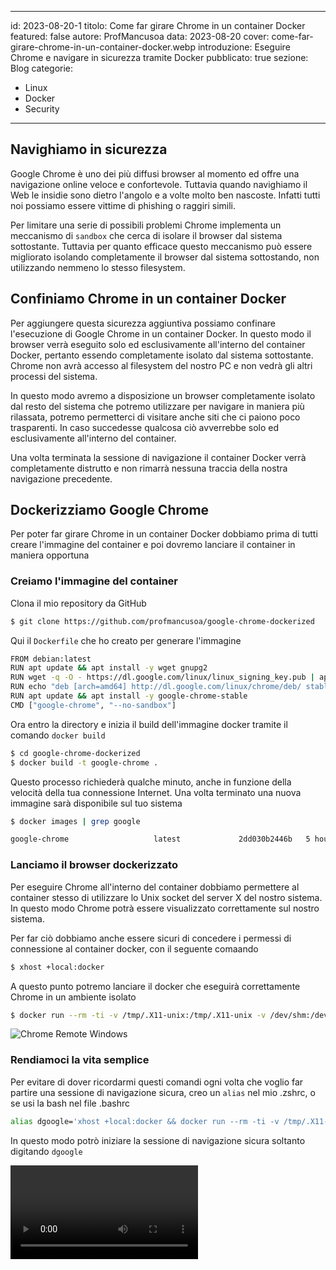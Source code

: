 
---
id: 2023-08-20-1
titolo: Come far girare Chrome in un container Docker
featured: false
autore: ProfMancusoa
data: 2023-08-20
cover: come-far-girare-chrome-in-un-container-docker.webp
introduzione: Eseguire Chrome e navigare in sicurezza tramite Docker
pubblicato: true
sezione: Blog
categorie:
  - Linux
  - Docker
  - Security
---

<script>
    import Video from '../../lib/components/Video.svelte'
</script>


##  Navighiamo in sicurezza

Google Chrome è uno dei più diffusi browser al momento ed offre una navigazione online veloce e confortevole.
Tuttavia quando navighiamo il Web le insidie sono dietro l'angolo e a volte molto ben nascoste.
Infatti tutti noi possiamo essere vittime di phishing o raggiri simili.

Per limitare una serie di possibili problemi Chrome implementa un meccanismo di `sandbox` che cerca di isolare il browser dal sistema sottostante.
Tuttavia per quanto efficace questo meccanismo può essere migliorato isolando completamente il browser dal sistema sottostando, non utilizzando nemmeno lo stesso filesystem.

## Confiniamo Chrome in un container Docker

Per aggiungere questa sicurezza aggiuntiva possiamo confinare l'esecuzione di Google Chrome in un container Docker. In questo modo il browser verrà eseguito solo ed esclusivamente all'interno del container Docker, pertanto essendo completamente isolato dal sistema sottostante.
Chrome non avrà accesso al filesystem del nostro PC e non vedrà gli altri processi del sistema.

In questo modo avremo a disposizione un browser completamente isolato dal resto del sistema che potremo utilizzare per navigare in maniera più rilassata, potremo permetterci di visitare anche siti che ci paiono poco trasparenti. In caso succedesse qualcosa ciò avverrebbe solo ed esclusivamente all'interno del container.

Una volta terminata la sessione di navigazione il container Docker verrà completamente distrutto e non rimarrà nessuna traccia della nostra navigazione precedente.


## Dockerizziamo Google Chrome

Per poter far girare Chrome in un container Docker dobbiamo prima di tutti creare l'immagine del container e poi dovremo lanciare il container in maniera opportuna

### Creiamo l'immagine del container

Clona il mio repository da GitHub

```bash
$ git clone https://github.com/profmancusoa/google-chrome-dockerized
```

Qui il `Dockerfile` che ho creato per generare l'immagine

```bash
FROM debian:latest
RUN apt update && apt install -y wget gnupg2
RUN wget -q -O - https://dl.google.com/linux/linux_signing_key.pub | apt-key add -
RUN echo "deb [arch=amd64] http://dl.google.com/linux/chrome/deb/ stable main" >> /etc/apt/sources.list.d/chrome.list
RUN apt update && apt install -y google-chrome-stable
CMD ["google-chrome", "--no-sandbox"]
```

Ora entro la directory e inizia il build dell'immagine docker tramite il comando `docker build`

```bash
$ cd google-chrome-dockerized
$ docker build -t google-chrome .
```

Questo processo richiederà qualche minuto, anche in funzione della velocità della tua connessione Internet.
Una volta terminato una nuova immagine sarà disponibile sul tuo sistema

```bash
$ docker images | grep google    

google-chrome                   latest             2dd030b2446b   5 hours ago     1.07GB
```

### Lanciamo il browser dockerizzato

Per eseguire Chrome all'interno del container dobbiamo permettere al container stesso di utilizzare lo Unix socket del server X del nostro sistema. In questo modo Chrome potrà essere visualizzato correttamente sul nostro sistema.

Per far ciò dobbiamo anche essere sicuri di concedere i permessi di connessione al container docker, con il seguente comaando

```bash
$ xhost +local:docker
```

A questo punto potremo lanciare il docker che eseguirà correttamente Chrome in un ambiente isolato

```bash
$ docker run --rm -ti -v /tmp/.X11-unix:/tmp/.X11-unix -v /dev/shm:/dev/shm  --device /dev/dri -e DISPLAY=$DISPLAY google-chrome
```

![Chrome Remote Windows](/img/posts/come-far-girare-chrome-in-un-container-docker/chrome-windows.webp)


### Rendiamoci la vita semplice

Per evitare di dover ricordarmi questi comandi ogni volta che voglio far partire una sessione di navigazione sicura, creo un `alias` nel mio .zshrc, o se usi la bash nel file .bashrc

```bash
alias dgoogle='xhost +local:docker && docker run --rm -ti -v /tmp/.X11-unix:/tmp/.X11-unix -v /dev/shm:/dev/shm  --device /dev/dri -e DISPLAY=$DISPLAY google-chrome'
```

In questo modo potrò iniziare la sessione di navigazione sicura soltanto digitando `dgoogle`

<Video video_url="https://www.youtube.com/embed/t3-Rr5UzRgU"/>

### Conclusioni

Utilizzando sapientemente gli strumenti messi a disposizione da Linux e sfruttando la *"magia"* di Docker abbiamo la possibilità di aumentare la sicurezza delle nostre sessioni di navigazione Web.

Vi invito a sperimentare questa tecnica, e a farmi sapere se vi è utile e se avete idee di miglioramento.
Non dimenticate di condividere questo articolo con la vostra rete, potrebbe essere utile anche ai vostri amici o altre persone.

Se l'articolo ti è piaciuto metti un like e lascia un commento qui sotto.


